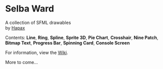 # Selba Ward
A collection of SFML drawables  
by [Hapax](http://github.com/Hapaxia)

Contents: **Line**, **Ring**, **Spline**, **Sprite 3D**, **Pie Chart**, **Crosshair**, **Nine Patch**, **Bitmap Text**, **Progress Bar**, **Spinning Card**, **Console Screen**

For information, view the [Wiki].

More to come...

[Wiki]: https://github.com/Hapaxia/SelbaWard/wiki
